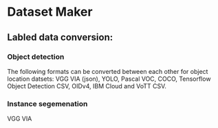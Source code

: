 # Dataset Maker
## Labled data conversion:
### Object detection
The following formats can be converted between each other for object location datsets:
VGG VIA (json), YOLO, Pascal VOC, COCO, Tensorflow Object Detection CSV, OIDv4, IBM Cloud and VoTT CSV.

### Instance segemenation 
VGG VIA

